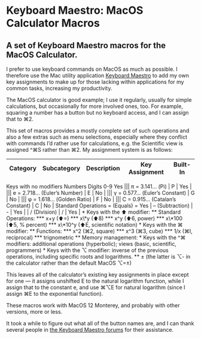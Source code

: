 # Keyboard Maestro: MacOS Calculator Macros
## A set of Keyboard Maestro macros for the MacOS Calculator.

I prefer to use keyboard commands on MacOS as much as possible. I therefore use the Mac utility application [Keyboard Maestro](https://www.keyboardmaestro.com/main/) to add my own key assignments to make up for those lacking within applications for my common tasks, increasing my productivity.

The MacOS calculator is good example; I use it regularly, usually for simple calculations, but occasionally for more involved ones, too. For example, squaring a number has a button but no keyboard access, and I can assign that to ⌘2.

This set of macros provides a mostly complete set of such operations and also a few extras such as menu selections, especially where they conflict with commands I’d rather use for calculations, e.g. the Scientific view is assigned ^⌘S rather than ⌘2. My assignment system is as follows: 

| Category               |  Subcategory        | Description                     | Key Assignment | Built-In |
| :--------------------- | :------------------ | :------------------------------ | :------------: | :------: |
<tr><td rowspan=9> Keys with no modifiers </td><td rowspan=6> Numbers             </td><td> Digits                          </td><td>      0-9       </td><td>   Yes    </td></tr>
||| π = 3.141… (Pi)                 |       P        |   Yes    |
||| e = 2.718… (Euler’s Number)     |       E        |   No     |
||| γ = 0.577… (Euler’s Constant)   |       G        |   No     |
||| φ = 1.618… (Golden Ratio)       |       F        |   No     |
||| C = 0.915… (Catalan’s Constant) |       C        |   No     |

<td rowspan=3> Standard Operations </td><td> = (Equals)                      </td><td>       =        </td><td>   Yes    </td>
| – (Subtraction)                 |       -        |   Yes    |
| / (Division)                    |       /        |   Yes    |
* Keys with the ⬆ modifier:
** Standard Operations:
*** x+y (⬆=)
*** x\*y (⬆8)
*** x^y (⬆6, power)
*** x\*100 (⬆5, % percent)
*** x\*10^y (⬆E, scientific notation)
* Keys with the ⌘ modifier:
** Functions:
*** x^2 (⌘2, square)
*** x^3 (⌘3, cube)
*** 1/x (⌘I, reciprocal)
*** trignometric
** Memory management:
* Keys with the ^⌘ modifiers: additional operations (hyperbolic); views (basic, scientific, programmers)
* Keys with the ⌥ modifier: inverse of the previous operations, including specific roots and logarithms.
** ± (the latter is ⌥- in the calculator rather than the default MacOS ⌥=±)

This leaves all of the calculator’s existing key assignments in place except for one — it assigns unshifted E to the natural logarithm function, while I assign that to the constant e, and use ⌘⌥E for natural logarithm (since I assign ⌘E to the exponential function).

These macros work with MacOS 12 Monterey, and probably with other versions, more or less.

It took a while to figure out what all of the button names are, and I can thank several people in [the Keyboard Maestro forums](https://forum.keyboardmaestro.com/t/km-macros-can-t-find-all-calculator-buttons/29859) for their assistance.

